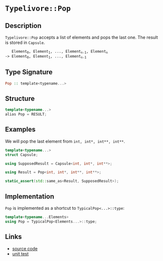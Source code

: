 <!-- Copyright 2024 Feng Mofan
SPDX-License-Identifier: Apache-2.0 -->

# `Typelivore::Pop`

## Description

`Typelivore::Pop` accepts a list of elements and pops the last one. The result is stored in `Capsule`.

<pre><code>   Element<sub>0</sub>, Element<sub>1</sub>, ..., Element<sub>n-1</sub>, Element<sub>n</sub>
-> Element<sub>0</sub>, Element<sub>1</sub>, ..., Element<sub>n-1</sub></code></pre>

## Type Signature

```Haskell
Pop :: template<typename...>
```

## Structure

```C++
template<typename...>
alias Pop = RESULT;
```

## Examples

We will pop the last element from `int, int*, int**, int**`.

```C++
template<typename...>
struct Capsule;

using SupposedResult = Capsule<int, int*, int**>;

using Result = Pop<int, int*, int**, int**>;

static_assert(std::same_as<Result, SupposedResult>);
```

## Implementation

`Pop` is implemented as a shortcut to `TypicalPop<...>::type`:

```C++
template<typename...Elements>
using Pop = TypicalPop<Elements...>::type;
```

## Links

- [source code](../../../../conceptrodon/descend/typelivore/pop.hpp)
- [unit test](../../../../tests/unit/typelivore/pop.test.hpp)
